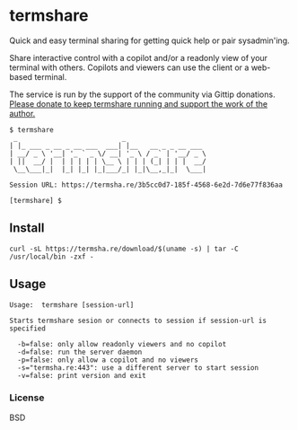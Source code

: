 # termshare

Quick and easy terminal sharing for getting quick help or pair sysadmin'ing. 

Share interactive control with a copilot and/or a readonly view of your terminal with others. Copilots and viewers can use the client or a web-based terminal.

The service is run by the support of the community via Gittip donations. 
[Please donate to keep termshare running and support the work of the author.](https://www.gittip.com/termshare/)

```
$ termshare 
 _                          _                    
| |_ ___ _ __ _ __ ___  ___| |__   __ _ _ __ ___ 
| __/ _ \ '__| '_ ` _ \/ __| '_ \ / _` | '__/ _ \
| ||  __/ |  | | | | | \__ \ | | | (_| | | |  __/
 \__\___|_|  |_| |_| |_|___/_| |_|\__,_|_|  \___|

Session URL: https://termsha.re/3b5cc0d7-185f-4568-6e2d-7d6e77f836aa

[termshare] $
```

## Install

```
curl -sL https://termsha.re/download/$(uname -s) | tar -C /usr/local/bin -zxf -
```

## Usage

```
Usage:  termshare [session-url]

Starts termshare sesion or connects to session if session-url is specified

  -b=false: only allow readonly viewers and no copilot
  -d=false: run the server daemon
  -p=false: only allow a copilot and no viewers
  -s="termsha.re:443": use a different server to start session
  -v=false: print version and exit
```

### License

BSD

